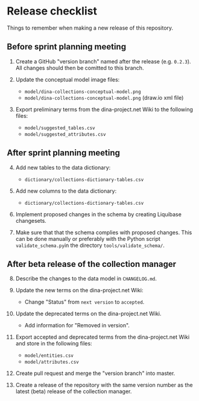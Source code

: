 # Release checklist

Things to remember when making a new release of this repository.


## Before sprint planning meeting

1.  Create a GitHub "version branch" named after the release (e.g. `0.2.3`).
    All changes should then be comitted to this branch.

2.  Update the conceptual model image files:
    * `model/dina-collections-conceptual-model.png`
    * `model/dina-collections-conceptual-model.png` (draw.io xml file)

3.  Export preliminary terms from the dina-project.net Wiki to the
    following files:

    * `model/suggested_tables.csv`
    * `model/suggested_attributes.csv`


## After sprint planning meeting

4.  Add new tables to the data dictionary:
    * `dictionary/collections-dictionary-tables.csv`

5.  Add new columns to the data dictionary:
    * `dictionary/collections-dictionary-tables.csv`

6.  Implement proposed changes in the schema by creating Liquibase
    changesets.

7.  Make sure that that the schema complies with proposed changes.
    This can be done manually or preferably with the Python script
    `validate_schema.py`in the directory `tools/validate_schema/`.


## After beta release of the collection manager

8. Describe the changes to the data model in `CHANGELOG.md`.

9. Update the new terms on the dina-project.net Wiki:
    * Change "Status" from `next version` to `accepted`.

10. Update the deprecated terms on the dina-project.net Wiki.
    * Add information for "Removed in version".

11. Export accepted and deprecated terms from the dina-project.net Wiki
    and store in the following files:
    * `model/entities.csv`
    * `model/attributes.csv`

12. Create pull request and merge the "version branch" into master.

13. Create a release of the repository with the same version number as
    the latest (beta) release of the collection manager.
